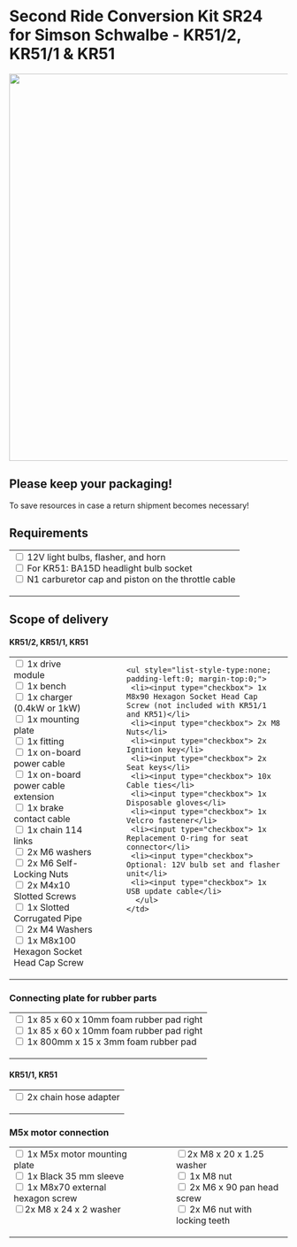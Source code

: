 # Second Ride Conversion Kit SR24 for Simson Schwalbe - KR51/2, KR51/1 & KR51
<p align="center">
<img src="https://github.com/user-attachments/assets/6c5b91fe-700a-428c-bed5-70cedc0d544e" width="700" />
</p>

## Please keep your packaging!
To save resources in case a return shipment becomes necessary!

<h2>Requirements</h2>
<table>
  <tr>
    <td valign="top">
    <ul style="list-style-type:none; padding-left:0; margin-top:0;">
    <li><input type="checkbox"> 12V light bulbs, flasher, and horn</li>
    <li><input type="checkbox"> For KR51: BA15D headlight bulb socket</li>
    <li><input type="checkbox"> N1 carburetor cap and piston on the throttle cable</li>
      </ul>
    </td>
  </tr>
</table>

<h2>Scope of delivery</h2>

<h4>KR51/2, KR51/1, KR51</h4>
<table>
  <tr>
    <td valign="top" style="padding-right:30px;">
    <ul style="list-style-type:none; padding-left:0; margin-top:0;"> 
     <li><input type="checkbox"> 1x drive module</li> 
     <li><input type="checkbox"> 1x bench</li> 
     <li><input type="checkbox"> 1x charger (0.4kW or 1kW)</li> 
     <li><input type="checkbox"> 1x mounting plate</li> 
     <li><input type="checkbox"> 1x fitting</li> 
     <li><input type="checkbox"> 1x on-board power cable</li> 
     <li><input type="checkbox"> 1x on-board power cable extension</li> 
     <li><input type="checkbox"> 1x brake contact cable</li> 
     <li><input type="checkbox"> 1x chain 114 links</li>  
     <li><input type="checkbox"> 2x M6 washers</li> 
     <li><input type="checkbox"> 2x M6 Self-Locking Nuts</li>
     <li><input type="checkbox"> 2x M4x10 Slotted Screws</li>
     <li><input type="checkbox"> 1x Slotted Corrugated Pipe</li>
     <li><input type="checkbox"> 2x M4 Washers</li>
     <li><input type="checkbox"> 1x M8x100 Hexagon Socket Head Cap Screw</li>
        </ul>
      </td>
    <td valign="top" style="padding-left:30px;">
      
    <ul style="list-style-type:none; padding-left:0; margin-top:0;">
     <li><input type="checkbox"> 1x M8x90 Hexagon Socket Head Cap Screw (not included with KR51/1 and KR51)</li>
     <li><input type="checkbox"> 2x M8 Nuts</li>
     <li><input type="checkbox"> 2x Ignition key</li>
     <li><input type="checkbox"> 2x Seat keys</li>
     <li><input type="checkbox"> 10x Cable ties</li>
     <li><input type="checkbox"> 1x Disposable gloves</li>
     <li><input type="checkbox"> 1x Velcro fastener</li>
     <li><input type="checkbox"> 1x Replacement O-ring for seat connector</li>
     <li><input type="checkbox"> Optional: 12V bulb set and flasher unit</li>
     <li><input type="checkbox"> 1x USB update cable</li>
      </ul>
    </td>
  </tr>
</table>

<h3>Connecting plate for rubber parts</h3>
<table>
  <tr>
    <td valign="top">
      <ul style="list-style-type:none; padding-left:0; margin-top:0;">
        <li><input type="checkbox"> 1x 85 x 60 x 10mm foam rubber pad right</li> 
        <li><input type="checkbox"> 1x 85 x 60 x 10mm foam rubber pad right</li> 
        <li><input type="checkbox"> 1x 800mm x 15 x 3mm foam rubber pad</li> 
      </ul> 
    </td> 
  </tr>
</table>

<h4>KR51/1, KR51</h4>
<table> 
  <tr> 
    <td valign="top"> 
      <ul style="list-style-type:none; padding-left:0; margin-top:0;"> 
        <li><input type="checkbox"> 2x chain hose adapter</li> 
      </ul> 
    </td> 
  </tr>
</table>

<h3>M5x motor connection</h3>
<table> 
  <tr> 
    <td valign="top" style="padding-right:30px;"> 
      <ul style="list-style-type:none; padding-left:0; margin-top:0;"> 
        <li><input type="checkbox"> 1x M5x motor mounting plate</li> 
        <li><input type="checkbox"> 1x Black 35 mm sleeve</li> 
        <li><input type="checkbox"> 1x M8x70 external hexagon screw</li> 
        <li><input type="checkbox">2x M8 x 24 x 2 washer</li> 
      </ul> 
    </td> 
  <td valign="top" style="padding-left:30px;"> 
      <ul style="list-style-type:none; padding-left:0; margin-top:0;"> 
        <li><input type="checkbox">2x M8 x 20 x 1.25 washer</li> 
        <li><input type="checkbox"> 1x M8 nut</li> 
        <li><input type="checkbox"> 2x M6 x 90 pan head screw</li> 
        <li><input type="checkbox"> 2x M6 nut with locking teeth</li> 
      </ul> 
    </td> 
  </tr>
</table>
